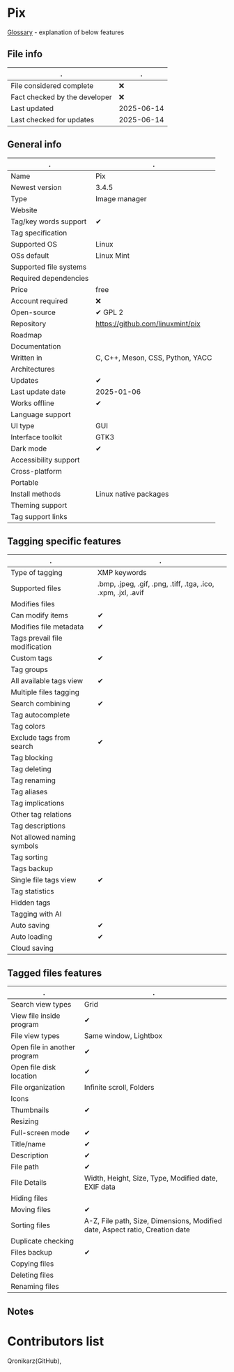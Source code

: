 # Pix
[Glossary](glossary.md) - explanation of below features

## File info
. | . |
---|---
File considered complete | ❌
Fact checked by the developer | ❌
Last updated | 2025-06-14
Last checked for updates | 2025-06-14

## General info
. | . |
---|---
Name | Pix
Newest version | 3.4.5
Type | Image manager
Website | 
Tag/key words support | ✔
Tag specification | 
Supported OS | Linux
OSs default | Linux Mint
Supported file systems | 
Required dependencies | 
Price | free
Account required | ❌
Open-source | ✔ GPL 2
Repository | https://github.com/linuxmint/pix
Roadmap | 
Documentation | 
Written in | C, C++, Meson, CSS, Python, YACC
Architectures | 
Updates | ✔
Last update date | 2025-01-06
Works offline | ✔
Language support | 
UI type | GUI
Interface toolkit | GTK3
Dark mode | ✔
Accessibility support | 
Cross-platform | 
Portable | 
Install methods | Linux native packages
Theming support | 
Tag support links | 

## Tagging specific features
. | . |
---|---
Type of tagging | XMP keywords
Supported files | .bmp, .jpeg, .gif, .png, .tiff, .tga, .ico, .xpm, .jxl, .avif
Modifies files | 
Can modify items | ✔
Modifies file metadata | ✔
Tags prevail file modification | 
Custom tags | ✔
Tag groups | 
All available tags view | ✔
Multiple files tagging | 
Search combining | ✔
Tag autocomplete | 
Tag colors | 
Exclude tags from search | ✔
Tag blocking | 
Tag deleting | 
Tag renaming | 
Tag aliases | 
Tag implications | 
Other tag relations | 
Tag descriptions | 
Not allowed naming symbols | 
Tag sorting | 
Tags backup | 
Single file tags view | ✔
Tag statistics | 
Hidden tags | 
Tagging with AI | 
Auto saving | ✔
Auto loading | ✔
Cloud saving | 

## Tagged files features
. | . |
---|---
Search view types | Grid
View file inside program | ✔
File view types | Same window, Lightbox
Open file in another program | ✔
Open file disk location | ✔
File organization | Infinite scroll, Folders
Icons | 
Thumbnails | ✔
Resizing | 
Full-screen mode | ✔
Title/name | ✔
Description | ✔
File path | ✔
File Details | Width, Height, Size, Type, Modified date, EXIF data
Hiding files | 
Moving files | ✔
Sorting files | A-Z, File path, Size, Dimensions, Modified date, Aspect ratio, Creation date
Duplicate checking | 
Files backup | ✔
Copying files | 
Deleting files | 
Renaming files | 

## Notes


# Contributors list
Qronikarz(GitHub), 
